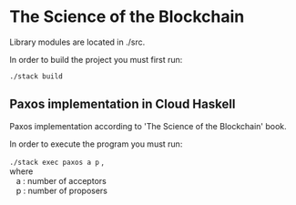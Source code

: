 # The Science of the Blockchain

Library modules are located in ./src.

In order to build the project you must first run:

```
./stack build
```

## **Paxos implementation in Cloud Haskell**

Paxos implementation according to 'The Science of the Blockchain' book.

In order to execute the program you must run:

``` ./stack exec paxos a p ``` , <br>
where <br>
&nbsp;&nbsp;  a : number of acceptors <br>
&nbsp;&nbsp;  p : number of proposers